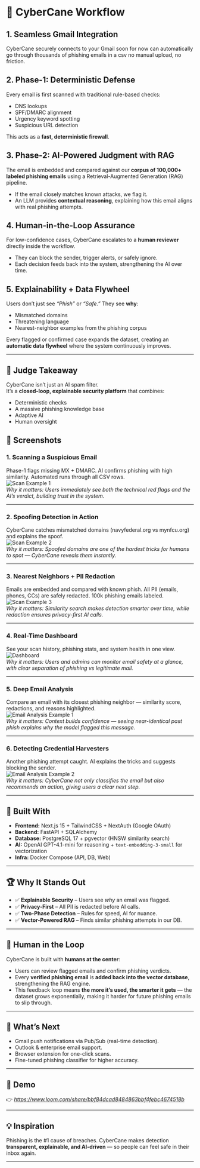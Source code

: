 # 🚀 CyberCane Workflow

## 1. Seamless Gmail Integration  
CyberCane securely connects to your Gmail soon for now can automatically go through thousands of phishing emails in a csv no manual upload, no friction.  

## 2. Phase-1: Deterministic Defense  
Every email is first scanned with traditional rule-based checks:  
- DNS lookups  
- SPF/DMARC alignment  
- Urgency keyword spotting  
- Suspicious URL detection  

This acts as a **fast, deterministic firewall**.  

## 3. Phase-2: AI-Powered Judgment with RAG  
The email is embedded and compared against our **corpus of 100,000+ labeled phishing emails** using a Retrieval-Augmented Generation (RAG) pipeline.  

- If the email closely matches known attacks, we flag it.  
- An LLM provides **contextual reasoning**, explaining how this email aligns with real phishing attempts.  

## 4. Human-in-the-Loop Assurance  
For low-confidence cases, CyberCane escalates to a **human reviewer** directly inside the workflow.  

- They can block the sender, trigger alerts, or safely ignore.  
- Each decision feeds back into the system, strengthening the AI over time.  

## 5. Explainability + Data Flywheel  
Users don’t just see *“Phish”* or *“Safe.”* They see **why**:  
- Mismatched domains  
- Threatening language  
- Nearest-neighbor examples from the phishing corpus  

Every flagged or confirmed case expands the dataset, creating an **automatic data flywheel** where the system continuously improves.  

---

## 🎯 Judge Takeaway  
CyberCane isn’t just an AI spam filter.  
It’s a **closed-loop, explainable security platform** that combines:  
- Deterministic checks  
- A massive phishing knowledge base  
- Adaptive AI  
- Human oversight  
## 📸 Screenshots

### 1. Scanning a Suspicious Email  
Phase-1 flags missing MX + DMARC. AI confirms phishing with high similarity. Automated runs through all CSV rows.   
![Scan Example 1](/web/public/pic1.png)  
*Why it matters: Users immediately see both the technical red flags and the AI’s verdict, building trust in the system.*

---

### 2. Spoofing Detection in Action  
CyberCane catches mismatched domains (navyfederal.org vs mynfcu.org) and explains the spoof.  
![Scan Example 2](/web/public/pic2.png)  
*Why it matters: Spoofed domains are one of the hardest tricks for humans to spot — CyberCane reveals them instantly.*

---

### 3. Nearest Neighbors + PII Redaction  
Emails are embedded and compared with known phish. All PII (emails, phones, CCs) are safely redacted. 100k phishing emails labeled. 
![Scan Example 3](/web/public/pic3.png)  
*Why it matters: Similarity search makes detection smarter over time, while redaction ensures privacy-first AI calls.*

---

### 4. Real-Time Dashboard  
See your scan history, phishing stats, and system health in one view.  
![Dashboard](/web/public/pic4.png)  
*Why it matters: Users and admins can monitor email safety at a glance, with clear separation of phishing vs legitimate mail.*

---

### 5. Deep Email Analysis  
Compare an email with its closest phishing neighbor — similarity score, redactions, and reasons highlighted.  
![Email Analysis Example 1](/web/public/pic5.png)  
*Why it matters: Context builds confidence — seeing near-identical past phish explains why the model flagged this message.*

---

### 6. Detecting Credential Harvesters  
Another phishing attempt caught. AI explains the tricks and suggests blocking the sender.  
![Email Analysis Example 2](/web/public/pic6.png)  
*Why it matters: CyberCane not only classifies the email but also recommends an action, giving users a clear next step.*

---

## 🧩 Built With

- **Frontend:** Next.js 15 + TailwindCSS + NextAuth (Google OAuth)  
- **Backend:** FastAPI + SQLAlchemy  
- **Database:** PostgreSQL 17 + pgvector (HNSW similarity search)  
- **AI:** OpenAI GPT-4.1-mini for reasoning + `text-embedding-3-small` for vectorization  
- **Infra:** Docker Compose (API, DB, Web)  

---

## 🏆 Why It Stands Out

- ✅ **Explainable Security** – Users see *why* an email was flagged.  
- ✅ **Privacy-First** – All PII is redacted before AI calls.  
- ✅ **Two-Phase Detection** – Rules for speed, AI for nuance.  
- ✅ **Vector-Powered RAG** – Finds similar phishing attempts in our DB.  

---

## 🔄 Human in the Loop

CyberCane is built with **humans at the center**:  
- Users can review flagged emails and confirm phishing verdicts.  
- Every **verified phishing email** is **added back into the vector database**, strengthening the RAG engine.  
- This feedback loop means **the more it’s used, the smarter it gets** — the dataset grows exponentially, making it harder for future phishing emails to slip through.

---

## 🔮 What’s Next

- Gmail push notifications via Pub/Sub (real-time detection).  
- Outlook & enterprise email support.  
- Browser extension for one-click scans.  
- Fine-tuned phishing classifier for higher accuracy.  

---

## 🎥 Demo

👉 *https://www.loom.com/share/bbf84dcad8484863bbf4febc4674518b*  

---

## 💡 Inspiration

Phishing is the #1 cause of breaches. CyberCane makes detection **transparent, explainable, and AI-driven** — so people can feel safe in their inbox again.

---
